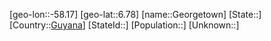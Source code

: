 ﻿---
location: [6.78,-58.17]
type: City
tags:
- geo/City


SpocWebEntityId: 30416
isDeleted: false
confidential: public

---
[geo-lon::-58.17]
[geo-lat::6.78]
[name::Georgetown]
[State::]
[Country::[Guyana](geo/Continent/South-America/Guyana.md)]
[StateId::]
[Population::]
[Unknown::]

